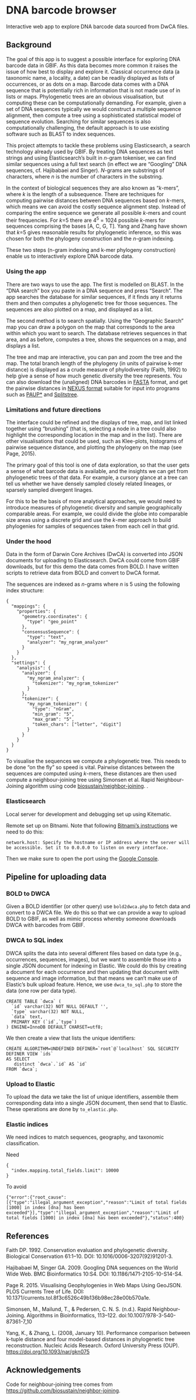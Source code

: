 # DNA barcode browser

Interactive web app to explore DNA barcode data sourced from DwCA files. 

## Background

The goal of this app is to suggest a possible interface for exploring DNA barcode data in GBIF. As this data becomes more common it raises the issue of how best to display and explore it. Classical occurrence data (a taxonomic name, a locality, a date) can be readily displayed as lists of occurrences, or as dots on a map. Barcode data comes with a DNA sequence that is potentially rich in information that is not made use of in lists or maps. Phylogenetic trees are an obvious visualisation, but computing these can be computationally demanding. For example, given a set of DNA sequences typically we would construct a multiple sequence alignment, then compute a tree using a sophisticated statistical model of sequence evolution. Searching for similar sequences is also computationally challenging, the default approach is to use existing software such as BLAST to index sequences.

This project attempts to tackle these problems using Elasticsearch, a search technology already used by GBIF. By treating DNA sequences as text strings and using Elasticsearch’s built in *n*-gram tokeniser, we can find similar sequences using a full text search (in effect we are “Googling” DNA sequences, cf. Hajibabaei and Singer). *N*-grams are substrings of characters, where *n* is the number of characters in the substring. 

In the context of biological sequences they are also known as “*k*-mers”, where *k* is the length of a subsequence. There are techniques for computing pairwise distances between DNA sequences based on *k*-mers, which means we can avoid the costly sequence alignment step. Instead of comparing the entire sequence we generate all possible *k*-mers and count their frequencies. For *k*=5 there are 4<sup>5</sup> = 1024 possible *k*-mers for sequences comprising the bases [A, C, G, T]. Yang and Zhang have shown that *k*=5 gives reasonable results for phylogenetic inference, so this was chosen for both the phylogeny construction and the *n*-gram indexing.

These two steps (n-gram indexing and k-mer phylogeny construction) enable us to interactively explore DNA barcode data.

### Using the app

There are two ways to use the app. The first is modelled on BLAST. In the “DNA search” box you paste in a DNA sequence and press “Search”. The app searches the database for similar sequences, if it finds any it returns them and then computes a phylogenetic tree for those sequences. The sequences are also plotted on a map, and displayed as a list.

The second method is to search spatially. Using the “Geographic Search” map you can draw a polygon on the map that corresponds to the area within which you want to search. The database retrieves sequences in that area, and as before, computes a tree, shows the sequences on a map, and displays a list.

The tree and map are interactive, you can pan and zoom the tree and the map. The total branch length of the phylogeny (in units of pairwise k-mer distance) is displayed as a crude measure of phylodiversity (Faith, 1992) to help give a sense of how much genetic diversity the tree represents. You can also download the (unaligned) DNA barcodes in [FASTA](https://en.wikipedia.org/wiki/FASTA_format) format, and get the pairwise distances in [NEXUS format](https://en.wikipedia.org/wiki/Nexus_file) suitable for input into programs such as [PAUP*](https://paup.phylosolutions.com) and [Splitstree](http://www.splitstree.org).

### Limitations and future directions

The interface could be refined and the displays of tree, map, and list linked together using “brushing” (that is, selecting a node in a tree could also highlight the corresponding location in the map and in the list). There are other visualisations that could be used, such as Klee-plots, histograms of pairwise sequence distance, and plotting the phylogeny on the map (see Page, 2015).

The primary goal of this tool is one of data exploration, so that the user gets a sense of what barcode data is available, and the insights we can get from phylogenetic trees of that data. For example, a cursory glance at a tree can tell us whether we have densely sampled closely related lineages, or sparsely sampled divergent linages. 

For this to be the basis of more analytical approaches, we would need to introduce measures of phylogenetic diversity and sample geographically comparable areas. For example, we could divide the globe into comparable size areas using a discrete grid and use the *k*-mer approach to build phylogenies for samples of sequences taken from each cell in that grid.


### Under the hood

Data in the form of Darwin Core Archives (DwCA) is converted into JSON documents for uploading to Elasticsearch. DwCA could come from GBIF downloads, but for this demo the data comes from BOLD. I have written scripts to retrieve data from BOLD and convert to DwCA format. 

The sequences are indexed as *n*-grams where *n* is 5 using the following index structure:

```
{
  "mappings": {
    "properties": {
      "geometry.coordinates": {
        "type": "geo_point"
      },
      "consensusSequence": {
        "type": "text",
        "analyzer": "my_ngram_analyzer"
      }
    }
  },
  "settings": {
    "analysis": {
      "analyzer": {
        "my_ngram_analyzer": {
          "tokenizer": "my_ngram_tokenizer"
        }
      },
      "tokenizer": {
        "my_ngram_tokenizer": {
          "type": "nGram",
          "min_gram": "5",
          "max_gram": "5",
          "token_chars": ["letter", "digit"]
        }
      }
    }
  }
}
```

To visualise the sequences we compute a phylogenetic tree. This needs to be done “on the fly” so speed is vital. Pairwise distances between the sequences are computed using *k*-mers, these distances are then used compute a neighbour-joining tree using Simonsen et al. Rapid Neighbour-Joining algorithm using code [biosustain/neighbor-joining](https://github.com/biosustain/neighbor-joining).
 .

### Elasticsearch

Local server for development and debugging set up using Kitematic.

Remote set up on Bitnami. Note that following [Bitnami’s instructions](https://docs.bitnami.com/google/apps/elasticsearch/administration/connect-remotely/) we need to do this:

```
network.host: Specify the hostname or IP address where the server will be accessible. Set it to 0.0.0.0 to listen on every interface.
```

Then we make sure to open the port using the [Google Console](https://docs.bitnami.com/google/faq/administration/use-firewall/).



## Pipeline for uploading data

### BOLD to DWCA

Given a BOLD identifier (or other query) use ```bold2dwca.php``` to fetch data and convert to a DWCA file. We do this so that we can provide a way to upload BOLD to GBIF, as well as mimic process whereby someone downloads DWCA with barcodes from GBIF.

### DWCA to SQL index

DWCA splits the data into several different files based on data type (e.g., occurrences, sequences, images), but we want to assemble those into a single JSON document for indexing in Elastic. We could do this by creating a document for each occurrence and then updating that document with sequence and image information, but that means we can’t make use of Elastic’s bulk upload feature. Hence, we use ```dwca_to_sql.php``` to store the data (one row per data type).

```
CREATE TABLE `dwca` (
  `id` varchar(32) NOT NULL DEFAULT '',
  `type` varchar(32) NOT NULL,
  `data` text,
  PRIMARY KEY (`id`,`type`)
) ENGINE=InnoDB DEFAULT CHARSET=utf8;
```

We then create a view that lists the unique identifiers:

```
CREATE ALGORITHM=UNDEFINED DEFINER=`root`@`localhost` SQL SECURITY DEFINER VIEW `ids`
AS SELECT
   distinct `dwca`.`id` AS `id`
FROM `dwca`;
```

### Upload to Elastic

To upload the data we take the list of unique identifiers, assemble them corresponding data into a single JSON document, then send that to Elastic. These operations are done by ```to_elastic.php```.


### Elastic indices

We need indices to match sequences, geography, and taxonomic classification.

Need 
```
{
  "index.mapping.total_fields.limit": 10000
}
```
To avoid 
```
{"error":{"root_cause":[{"type":"illegal_argument_exception","reason":"Limit of total fields [1000] in index [dna] has been exceeded"}],"type":"illegal_argument_exception","reason":"Limit of total fields [1000] in index [dna] has been exceeded"},"status":400}
```


## References

Faith DP. 1992. Conservation evaluation and phylogenetic diversity. Biological Conservation 61:1–10. DOI: 10.1016/0006-3207(92)91201-3.

Hajibabaei M, Singer GA. 2009. Googling DNA sequences on the World Wide Web. BMC Bioinformatics 10:S4. DOI: 10.1186/1471-2105-10-S14-S4.

Page R. 2015. Visualising Geophylogenies in Web Maps Using GeoJSON. PLOS Currents Tree of Life. DOI: 10.1371/currents.tol.8f3c6526c49b136b98ec28e00b570a1e.

Simonsen, M., Mailund, T., & Pedersen, C. N. S. (n.d.). Rapid Neighbour-Joining. Algorithms in Bioinformatics, 113–122. doi:10.1007/978-3-540-87361-7_10

Yang, K., & Zhang, L. (2008, January 10). Performance comparison between k-tuple distance and four model-based distances in phylogenetic tree reconstruction. Nucleic Acids Research. Oxford University Press (OUP). https://doi.org/10.1093/nar/gkn075


## Acknowledgements

Code for neighbour-joining tree comes from https://github.com/biosustain/neighbor-joining.


